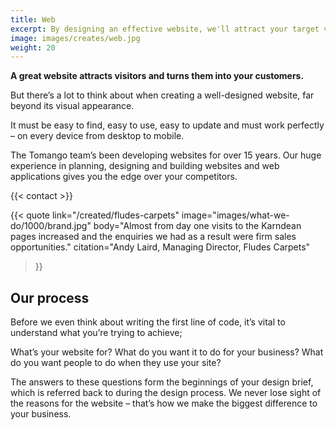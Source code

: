 ```yaml
---
title: Web
excerpt: By designing an effective website, we'll attract your target visitors and turn them into customers.
image: images/creates/web.jpg
weight: 20
---
```


**A great website attracts visitors and turns them into your customers.**

But there’s a lot to think about when creating a well-designed website, far beyond its visual appearance.

It must be easy to find, easy to use, easy to update and must work perfectly – on every device from desktop to mobile.

The Tomango team’s been developing websites for over 15 years. Our huge experience in planning, designing and building websites and web applications gives you the edge over your competitors.

{{< contact >}}

{{< quote
	link="/created/fludes-carpets"
	image="images/what-we-do/1000/brand.jpg"
	body="Almost from day one visits to the Karndean pages increased and the enquiries we had as a result were firm sales opportunities."
	citation="Andy Laird, Managing Director, Fludes Carpets"
>}}

## Our process
Before we even think about writing the first line of code, it’s vital to understand what you’re trying to achieve;

What’s your website for? What do you want it to do for your business? What do you want people to do when they use your site?

The answers to these questions form the beginnings of your design brief, which is referred back to during the design process. We never lose sight of the reasons for the website – that’s how we make the biggest difference to your business.
